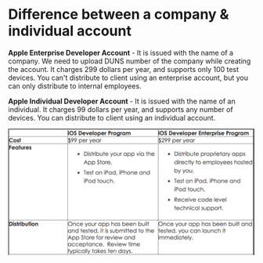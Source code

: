 # Difference between a company & individual account

**Apple Enterprise Developer Account** - It is issued with the name of a company. We need to upload DUNS number of the company while creating the account. It charges 299 dollars per year, and supports only 100 test devices. You can't distribute to client using an enterprise account, but you can only distribute to internal employees.

**Apple Individual Developer Account** - It is issued with the name of an individual. It charges 99 dollars per year, and supports any number of devices. You can distribute to client using an individual account.

![](EnterpriseVsIndividualAccount.png)